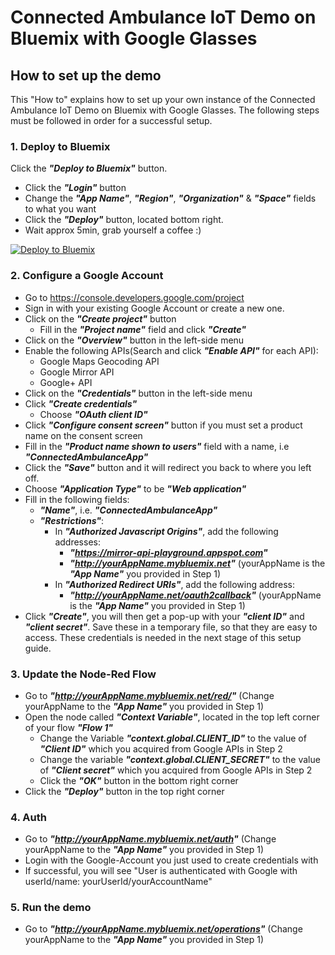 # Connected Ambulance IoT Demo on Bluemix with Google Glasses

## How to set up the demo
This "How to" explains how to set up your own instance of the Connected Ambulance IoT Demo on Bluemix with Google Glasses.
The following steps must be followed in order for a successful setup.

### 1. Deploy to Bluemix
Click the ***"Deploy to Bluemix"*** button.
  - Click the ***"Login"*** button
  - Change the ***"App Name"***, ***"Region"***, ***"Organization"*** & ***"Space"*** fields to what you want
  - Click the ***"Deploy"*** button, located bottom right.
  - Wait approx 5min, grab yourself a coffee :)

[![Deploy to Bluemix](https://bluemix.net/deploy/button.png)](https://bluemix.net/deploy?repository=https://github.com/langz/connectedambulance.git)

### 2. Configure a Google Account
  - Go to https://console.developers.google.com/project
  - Sign in with your existing Google Account or create a new one.
  - Click on the ***"Create project"*** button
    - Fill in the ***"Project name"*** field and click ***"Create"***
  - Click on the ***"Overview"*** button in the left-side menu
  - Enable the following APIs(Search and click ***"Enable API"*** for each API):
    - Google Maps Geocoding API
    - Google Mirror API
    - Google+ API
  - Click on the ***"Credentials"*** button in the left-side menu
  - Click ***"Create credentials"***
    - Choose ***"OAuth client ID"***
  - Click ***"Configure consent screen"*** button if you must set a product name on the consent screen
  - Fill in the ***"Product name shown to users"*** field with a name, i.e ***"ConnectedAmbulanceApp"***
  - Click the ***"Save"*** button and it will redirect you back to where you left off.
  - Choose ***"Application Type"*** to be ***"Web application"***
  - Fill in the following fields:
    - ***"Name"***, i.e. ***"ConnectedAmbulanceApp"***
    - ***"Restrictions"***:
      - In ***"Authorized Javascript Origins"***, add the following addresses:
        - ***"https://mirror-api-playground.appspot.com"***
        - ***"http://yourAppName.mybluemix.net"*** (yourAppName is the ***"App Name"*** you provided in Step 1)
      - In ***"Authorized Redirect URIs"***, add the following address:
        - ***"http://yourAppName.net/oauth2callback"*** (yourAppName is the ***"App Name"*** you provided in Step 1)
  - Click ***"Create"***, you will then get a pop-up with your ***"client ID"*** and ***"client secret"***. Save these in a temporary file, so that they are easy to access. These credentials is needed in the next stage of this setup guide.

### 3. Update the Node-Red Flow
  - Go to ***"http://yourAppName.mybluemix.net/red/"*** (Change yourAppName to the ***"App Name"*** you provided in Step 1)
  - Open the node called ***"Context Variable"***, located in the top left corner of your flow ***"Flow 1"***
    - Change the Variable ***"context.global.CLIENT_ID"*** to the value of ***"Client ID"*** which you acquired from Google APIs in Step 2
    - Change the variable ***"context.global.CLIENT_SECRET"*** to the value of ***"Client secret"*** which you acquired from Google APIs in Step 2
    - Click the ***"OK"*** button in the bottom right corner
  - Click the ***"Deploy"*** button in the top right corner

### 4. Auth
  - Go to ***"http://yourAppName.mybluemix.net/auth"*** (Change yourAppName to the ***"App Name"*** you provided in Step 1)
  - Login with the Google-Account you just used to create credentials with
  - If successful, you will see "User is authenticated with Google with userId/name: yourUserId/yourAccountName"

### 5. Run the demo
  - Go to ***"http://yourAppName.mybluemix.net/operations"*** (Change yourAppName to the ***"App Name"*** you provided in Step 1)
